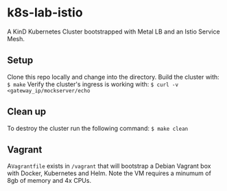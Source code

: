 # k8s-lab-istio
A KinD Kubernetes Cluster bootstrapped with Metal LB and an Istio Service Mesh.

## Setup
Clone this repo locally and change into the directory.  Build the cluster with:
```$ make```
Verify the cluster's ingress is working with:
```$ curl -v <gateway_ip/mockserver/echo```

## Clean up
To destroy the cluster run the following command:
```$ make clean```

## Vagrant
A`Vagrantfile` exists in `/vagrant` that will bootstrap a Debian Vagrant box with Docker, Kubernetes and Helm. Note the VM requires a minumum of 8gb of memory and 4x CPUs.
